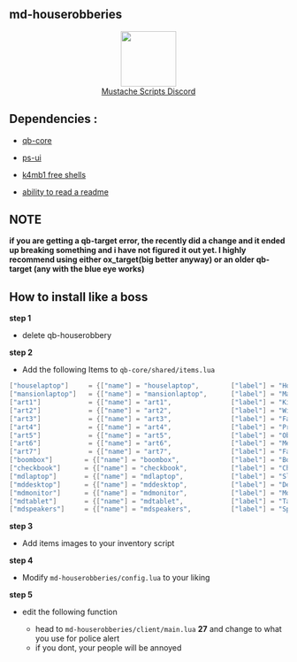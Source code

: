 ## md-houserobberies

<div align="center">
  <a href="https://discord.gg/sAMzrB4DDx">
    <img align="center" src="https://cdn.discordapp.com/attachments/1164709522691076120/1185676859363557457/Discord_logo.svg.png?ex=65907aa0&is=657e05a0&hm=dd2a8924c3a3d84507747ab2bac036e5fc219c697e084c9aa13ba468ff725bde&" width="100">
  </a><br>
  <a href="https://discord.gg/sAMzrB4DDx">Mustache Scripts Discord</a><br>
</div>


## Dependencies :

- [qb-core](https://github.com/qbcore-framework/qb-core)

- [ps-ui](https://github.com/Project-Sloth/ps-ui)

- [k4mb1 free shells](https://forum.cfx.re/t/free-props-starter-shells-for-housing-scripts/4826922)

- [ability to read a readme](https://www.hookedonphonics.com/)
## NOTE
**if you are getting a qb-target error, the recently did a change and it ended up breaking something and i have not figured it out yet. I highly recommend using either ox_target(big better anyway) or an older qb-target (any with the blue eye works)**
  
## How to install like a boss
**step 1**

- delete qb-houserobbery

**step 2**

- Add the following Items to `qb-core/shared/items.lua`

```lua
["houselaptop"] 	= {["name"] = "houselaptop",        ["label"] = "House Hacking Laptop",	 	["weight"] = 1200, 		["type"] = "item", 		["image"] = "houselaptop.png", 		["unique"] = false, 		["useable"] = true, 	["shouldClose"] = true,   	["combinable"] = nil,   ["description"] = ""},
["mansionlaptop"] 	= {["name"] = "mansionlaptop",      ["label"] = "Mansion Hacking Laptop",	["weight"] = 1100, 		["type"] = "item", 		["image"] = "mansionlaptop.png", 	["unique"] = false, 		["useable"] = true, 	["shouldClose"] = true,   	["combinable"] = nil,   ["description"] = ""},
["art1"] 		 	= {["name"] = "art1",        		["label"] = "Kitty Sleeping Art",	 	["weight"] = 2500, 		["type"] = "item", 		["image"] = "art1.png", 			["unique"] = false, 		["useable"] = true, 	["shouldClose"] = true,   	["combinable"] = nil,   ["description"] = ""},
["art2"] 		 	= {["name"] = "art2",        		["label"] = "Wide Eye Kitty Art",	 	["weight"] = 2500, 		["type"] = "item", 		["image"] = "art2.png", 			["unique"] = false, 		["useable"] = true, 	["shouldClose"] = true,   	["combinable"] = nil,   ["description"] = ""},
["art3"] 		 	= {["name"] = "art3",        		["label"] = "Fancy Kitty Art",	 		["weight"] = 2500, 		["type"] = "item", 		["image"] = "art3.png", 			["unique"] = false, 		["useable"] = true, 	["shouldClose"] = true,   	["combinable"] = nil,   ["description"] = ""},
["art4"] 		 	= {["name"] = "art4",        		["label"] = "Presidential Kitty Art",	["weight"] = 2500, 		["type"] = "item", 		["image"] = "art4.png", 			["unique"] = false, 		["useable"] = true, 	["shouldClose"] = true,   	["combinable"] = nil,   ["description"] = ""},
["art5"] 		 	= {["name"] = "art5",        		["label"] = "Obi Jesus Painting",	 	["weight"] = 2500, 		["type"] = "item", 		["image"] = "art5.png", 			["unique"] = false, 		["useable"] = true, 	["shouldClose"] = true,   	["combinable"] = nil,   ["description"] = ""},
["art6"] 		 	= {["name"] = "art6",        		["label"] = "Merp Kitty Art",	 		["weight"] = 2500, 		["type"] = "item", 		["image"] = "art6.png", 			["unique"] = false, 		["useable"] = true, 	["shouldClose"] = true,   	["combinable"] = nil,   ["description"] = ""},
["art7"] 		 	= {["name"] = "art7",        		["label"] = "Family Portait",	 		["weight"] = 2500, 		["type"] = "item", 		["image"] = "art7.png", 			["unique"] = false, 		["useable"] = true, 	["shouldClose"] = true,   	["combinable"] = nil,   ["description"] = ""},
["boombox"] 	   = {["name"] = "boombox",        		["label"] = "Boom Box",	 				["weight"] = 2500, 		["type"] = "item", 		["image"] = "boombox.png", 			["unique"] = false, 		["useable"] = true, 	["shouldClose"] = true,   	["combinable"] = nil,   ["description"] = ""},
["checkbook"] 	   = {["name"] = "checkbook",        	["label"] = "Check Book",	 			["weight"] = 2500, 		["type"] = "item", 		["image"] = "checkbook.png", 		["unique"] = false, 		["useable"] = true, 	["shouldClose"] = true,   	["combinable"] = nil,   ["description"] = ""},
["mdlaptop"] 	   = {["name"] = "mdlaptop",        	["label"] = "Slow Laptop",	 			["weight"] = 2500, 		["type"] = "item", 		["image"] = "laptop.png", 			["unique"] = false, 		["useable"] = true, 	["shouldClose"] = true,   	["combinable"] = nil,   ["description"] = ""},
["mddesktop"] 	   = {["name"] = "mddesktop",        	["label"] = "Desktop",	 				["weight"] = 2500, 		["type"] = "item", 		["image"] = "mddesktop.png", 		["unique"] = false, 		["useable"] = true, 	["shouldClose"] = true,   	["combinable"] = nil,   ["description"] = ""},
["mdmonitor"] 	   = {["name"] = "mdmonitor",        	["label"] = "Monitor",	 				["weight"] = 2500, 		["type"] = "item", 		["image"] = "mansionlaptop.png", 	["unique"] = false, 		["useable"] = true, 	["shouldClose"] = true,   	["combinable"] = nil,   ["description"] = ""},
["mdtablet"] 	   = {["name"] = "mdtablet",        	["label"] = "Tablet",	 				["weight"] = 2500, 		["type"] = "item", 		["image"] = "mdtablet.png", 		["unique"] = false, 		["useable"] = true, 	["shouldClose"] = true,   	["combinable"] = nil,   ["description"] = ""},
["mdspeakers"] 	   = {["name"] = "mdspeakers",        	["label"] = "Speakers",	 				["weight"] = 2500, 		["type"] = "item", 		["image"] = "speaker.png", 			["unique"] = false, 		["useable"] = true, 	["shouldClose"] = true,   	["combinable"] = nil,   ["description"] = ""},


```
**step 3**

- Add items images to your inventory script 



**step 4**

- Modify `md-houserobberies/config.lua` to your liking

**step 5**

- edit the following function

	- head to `md-houserobberies/client/main.lua` **27** and change to what you use for police alert
	- if you dont, your people will be annoyed
	


